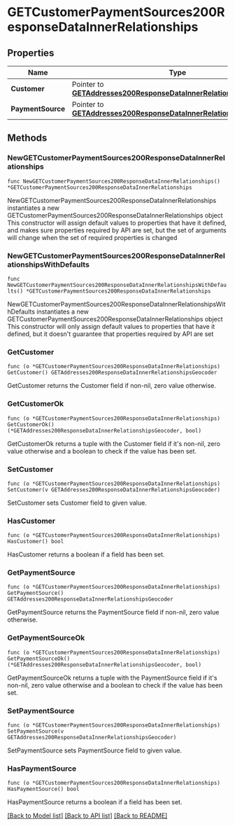 # GETCustomerPaymentSources200ResponseDataInnerRelationships

## Properties

Name | Type | Description | Notes
------------ | ------------- | ------------- | -------------
**Customer** | Pointer to [**GETAddresses200ResponseDataInnerRelationshipsGeocoder**](GETAddresses200ResponseDataInnerRelationshipsGeocoder.md) |  | [optional] 
**PaymentSource** | Pointer to [**GETAddresses200ResponseDataInnerRelationshipsGeocoder**](GETAddresses200ResponseDataInnerRelationshipsGeocoder.md) |  | [optional] 

## Methods

### NewGETCustomerPaymentSources200ResponseDataInnerRelationships

`func NewGETCustomerPaymentSources200ResponseDataInnerRelationships() *GETCustomerPaymentSources200ResponseDataInnerRelationships`

NewGETCustomerPaymentSources200ResponseDataInnerRelationships instantiates a new GETCustomerPaymentSources200ResponseDataInnerRelationships object
This constructor will assign default values to properties that have it defined,
and makes sure properties required by API are set, but the set of arguments
will change when the set of required properties is changed

### NewGETCustomerPaymentSources200ResponseDataInnerRelationshipsWithDefaults

`func NewGETCustomerPaymentSources200ResponseDataInnerRelationshipsWithDefaults() *GETCustomerPaymentSources200ResponseDataInnerRelationships`

NewGETCustomerPaymentSources200ResponseDataInnerRelationshipsWithDefaults instantiates a new GETCustomerPaymentSources200ResponseDataInnerRelationships object
This constructor will only assign default values to properties that have it defined,
but it doesn't guarantee that properties required by API are set

### GetCustomer

`func (o *GETCustomerPaymentSources200ResponseDataInnerRelationships) GetCustomer() GETAddresses200ResponseDataInnerRelationshipsGeocoder`

GetCustomer returns the Customer field if non-nil, zero value otherwise.

### GetCustomerOk

`func (o *GETCustomerPaymentSources200ResponseDataInnerRelationships) GetCustomerOk() (*GETAddresses200ResponseDataInnerRelationshipsGeocoder, bool)`

GetCustomerOk returns a tuple with the Customer field if it's non-nil, zero value otherwise
and a boolean to check if the value has been set.

### SetCustomer

`func (o *GETCustomerPaymentSources200ResponseDataInnerRelationships) SetCustomer(v GETAddresses200ResponseDataInnerRelationshipsGeocoder)`

SetCustomer sets Customer field to given value.

### HasCustomer

`func (o *GETCustomerPaymentSources200ResponseDataInnerRelationships) HasCustomer() bool`

HasCustomer returns a boolean if a field has been set.

### GetPaymentSource

`func (o *GETCustomerPaymentSources200ResponseDataInnerRelationships) GetPaymentSource() GETAddresses200ResponseDataInnerRelationshipsGeocoder`

GetPaymentSource returns the PaymentSource field if non-nil, zero value otherwise.

### GetPaymentSourceOk

`func (o *GETCustomerPaymentSources200ResponseDataInnerRelationships) GetPaymentSourceOk() (*GETAddresses200ResponseDataInnerRelationshipsGeocoder, bool)`

GetPaymentSourceOk returns a tuple with the PaymentSource field if it's non-nil, zero value otherwise
and a boolean to check if the value has been set.

### SetPaymentSource

`func (o *GETCustomerPaymentSources200ResponseDataInnerRelationships) SetPaymentSource(v GETAddresses200ResponseDataInnerRelationshipsGeocoder)`

SetPaymentSource sets PaymentSource field to given value.

### HasPaymentSource

`func (o *GETCustomerPaymentSources200ResponseDataInnerRelationships) HasPaymentSource() bool`

HasPaymentSource returns a boolean if a field has been set.


[[Back to Model list]](../README.md#documentation-for-models) [[Back to API list]](../README.md#documentation-for-api-endpoints) [[Back to README]](../README.md)


